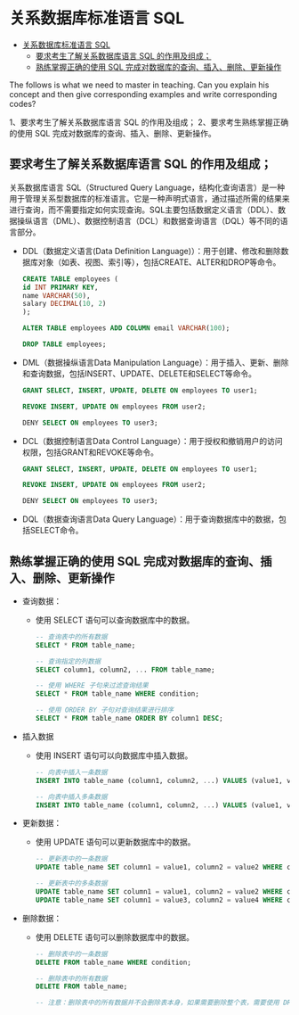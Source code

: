 # 关系数据库标准语言 SQL

- [关系数据库标准语言 SQL](#关系数据库标准语言-sql)
  - [要求考生了解关系数据库语言 SQL 的作用及组成；](#要求考生了解关系数据库语言-sql-的作用及组成)
  - [熟练掌握正确的使用 SQL 完成对数据库的查询、插入、删除、更新操作](#熟练掌握正确的使用-sql-完成对数据库的查询插入删除更新操作)

The follows is what we need to master in teaching. Can you explain his concept and then give corresponding examples and write corresponding codes?

1、要求考生了解关系数据库语言 SQL 的作用及组成；
2、要求考生熟练掌握正确的使用 SQL 完成对数据库的查询、插入、删除、更新操作。

## 要求考生了解关系数据库语言 SQL 的作用及组成；

关系数据库语言 SQL（Structured Query Language，结构化查询语言）是一种用于管理关系型数据库的标准语言。它是一种声明式语言，通过描述所需的结果来进行查询，而不需要指定如何实现查询。SQL主要包括数据定义语言（DDL）、数据操纵语言（DML）、数据控制语言（DCL）和数据查询语言（DQL）等不同的语言部分。

- DDL（数据定义语言(Data Definition Language)）：用于创建、修改和删除数据库对象（如表、视图、索引等），包括CREATE、ALTER和DROP等命令。

    ```sql
    CREATE TABLE employees (
    id INT PRIMARY KEY,
    name VARCHAR(50),
    salary DECIMAL(10, 2)
    );

    ALTER TABLE employees ADD COLUMN email VARCHAR(100);

    DROP TABLE employees;
    ```

- DML（数据操纵语言Data Manipulation Language）：用于插入、更新、删除和查询数据，包括INSERT、UPDATE、DELETE和SELECT等命令。

    ```sql
    GRANT SELECT, INSERT, UPDATE, DELETE ON employees TO user1;

    REVOKE INSERT, UPDATE ON employees FROM user2;

    DENY SELECT ON employees TO user3;
    ```

- DCL（数据控制语言Data Control Language）：用于授权和撤销用户的访问权限，包括GRANT和REVOKE等命令。

    ```SQL
    GRANT SELECT, INSERT, UPDATE, DELETE ON employees TO user1;

    REVOKE INSERT, UPDATE ON employees FROM user2;

    DENY SELECT ON employees TO user3;
    ```

- DQL（数据查询语言Data Query Language）：用于查询数据库中的数据，包括SELECT命令。

## 熟练掌握正确的使用 SQL 完成对数据库的查询、插入、删除、更新操作

- 查询数据：
  - 使用 SELECT 语句可以查询数据库中的数据。

    ```sql
    -- 查询表中的所有数据
    SELECT * FROM table_name;

    -- 查询指定的列数据
    SELECT column1, column2, ... FROM table_name;

    -- 使用 WHERE 子句来过滤查询结果
    SELECT * FROM table_name WHERE condition;

    -- 使用 ORDER BY 子句对查询结果进行排序
    SELECT * FROM table_name ORDER BY column1 DESC;
    ```

- 插入数据
  - 使用 INSERT 语句可以向数据库中插入数据。

    ```SQL
    -- 向表中插入一条数据
    INSERT INTO table_name (column1, column2, ...) VALUES (value1, value2, ...);

    -- 向表中插入多条数据
    INSERT INTO table_name (column1, column2, ...) VALUES (value1, value2, ...), (value1, value2, ...), ...;
    ```

- 更新数据：
  - 使用 UPDATE 语句可以更新数据库中的数据。

    ```SQL
    -- 更新表中的一条数据
    UPDATE table_name SET column1 = value1, column2 = value2 WHERE condition;

    -- 更新表中的多条数据
    UPDATE table_name SET column1 = value1, column2 = value2 WHERE condition1;
    UPDATE table_name SET column1 = value3, column2 = value4 WHERE condition2;
    ```

- 删除数据：
  - 使用 DELETE 语句可以删除数据库中的数据。

    ```SQL
    -- 删除表中的一条数据
    DELETE FROM table_name WHERE condition;

    -- 删除表中的所有数据
    DELETE FROM table_name;

    -- 注意：删除表中的所有数据并不会删除表本身，如果需要删除整个表，需要使用 DROP TABLE 命令。
    ```
